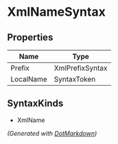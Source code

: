 # XmlNameSyntax

## Properties

| Name      | Type            |
| --------- | --------------- |
| Prefix    | XmlPrefixSyntax |
| LocalName | SyntaxToken     |

## SyntaxKinds

* XmlName

*\(Generated with [DotMarkdown](http://github.com/JosefPihrt/DotMarkdown)\)*